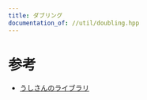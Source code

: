 ```yaml
---
title: ダブリング
documentation_of: //util/doubling.hpp
---
```


# 参考
- [うしさんのライブラリ](https://ei1333.github.io/luzhiled/snippets/memo/doubling.html)